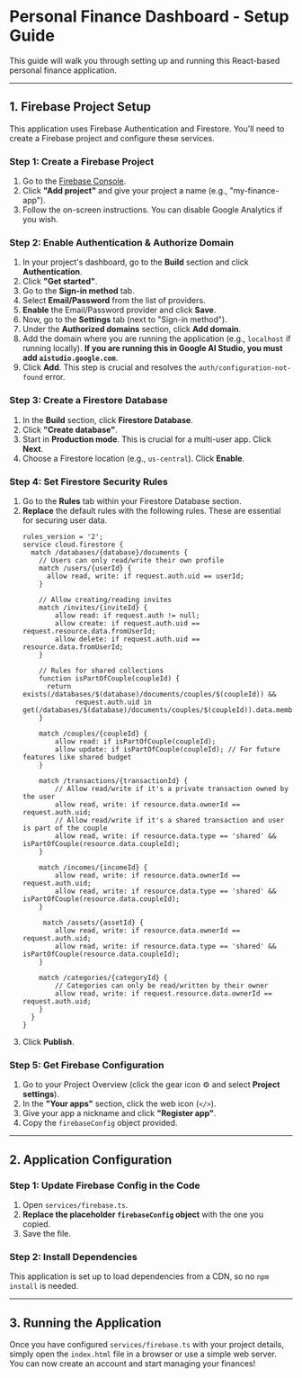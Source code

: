 # Personal Finance Dashboard - Setup Guide

This guide will walk you through setting up and running this React-based personal finance application.

---

## 1. Firebase Project Setup

This application uses Firebase Authentication and Firestore. You'll need to create a Firebase project and configure these services.

### Step 1: Create a Firebase Project
1.  Go to the [Firebase Console](https://console.firebase.google.com/).
2.  Click **"Add project"** and give your project a name (e.g., "my-finance-app").
3.  Follow the on-screen instructions. You can disable Google Analytics if you wish.

### Step 2: Enable Authentication & Authorize Domain
1.  In your project's dashboard, go to the **Build** section and click **Authentication**.
2.  Click **"Get started"**.
3.  Go to the **Sign-in method** tab.
4.  Select **Email/Password** from the list of providers.
5.  **Enable** the Email/Password provider and click **Save**.
6.  Now, go to the **Settings** tab (next to "Sign-in method").
7.  Under the **Authorized domains** section, click **Add domain**.
8.  Add the domain where you are running the application (e.g., `localhost` if running locally). **If you are running this in Google AI Studio, you must add `aistudio.google.com`**.
9.  Click **Add**. This step is crucial and resolves the `auth/configuration-not-found` error.

### Step 3: Create a Firestore Database
1.  In the **Build** section, click **Firestore Database**.
2.  Click **"Create database"**.
3.  Start in **Production mode**. This is crucial for a multi-user app. Click **Next**.
4.  Choose a Firestore location (e.g., `us-central`). Click **Enable**.

### Step 4: Set Firestore Security Rules
1.  Go to the **Rules** tab within your Firestore Database section.
2.  **Replace** the default rules with the following rules. These are essential for securing user data.
    ```
    rules_version = '2';
    service cloud.firestore {
      match /databases/{database}/documents {
        // Users can only read/write their own profile
        match /users/{userId} {
          allow read, write: if request.auth.uid == userId;
        }

        // Allow creating/reading invites
        match /invites/{inviteId} {
            allow read: if request.auth != null;
            allow create: if request.auth.uid == request.resource.data.fromUserId;
            allow delete: if request.auth.uid == resource.data.fromUserId;
        }
        
        // Rules for shared collections
        function isPartOfCouple(coupleId) {
          return exists(/databases/$(database)/documents/couples/$(coupleId)) &&
                 request.auth.uid in get(/databases/$(database)/documents/couples/$(coupleId)).data.members;
        }

        match /couples/{coupleId} {
            allow read: if isPartOfCouple(coupleId);
            allow update: if isPartOfCouple(coupleId); // For future features like shared budget
        }

        match /transactions/{transactionId} {
            // Allow read/write if it's a private transaction owned by the user
            allow read, write: if resource.data.ownerId == request.auth.uid;
            // Allow read/write if it's a shared transaction and user is part of the couple
            allow read, write: if resource.data.type == 'shared' && isPartOfCouple(resource.data.coupleId);
        }

        match /incomes/{incomeId} {
            allow read, write: if resource.data.ownerId == request.auth.uid;
            allow read, write: if resource.data.type == 'shared' && isPartOfCouple(resource.data.coupleId);
        }

         match /assets/{assetId} {
            allow read, write: if resource.data.ownerId == request.auth.uid;
            allow read, write: if resource.data.type == 'shared' && isPartOfCouple(resource.data.coupleId);
        }

        match /categories/{categoryId} {
            // Categories can only be read/written by their owner
            allow read, write: if request.resource.data.ownerId == request.auth.uid;
        }
      }
    }
    ```
3.  Click **Publish**.

### Step 5: Get Firebase Configuration
1.  Go to your Project Overview (click the gear icon ⚙️ and select **Project settings**).
2.  In the **"Your apps"** section, click the web icon (`</>`).
3.  Give your app a nickname and click **"Register app"**.
4.  Copy the `firebaseConfig` object provided.

---

## 2. Application Configuration

### Step 1: Update Firebase Config in the Code
1.  Open `services/firebase.ts`.
2.  **Replace the placeholder `firebaseConfig` object** with the one you copied.
3.  Save the file.

### Step 2: Install Dependencies
This application is set up to load dependencies from a CDN, so no `npm install` is needed.

---

## 3. Running the Application

Once you have configured `services/firebase.ts` with your project details, simply open the `index.html` file in a browser or use a simple web server. You can now create an account and start managing your finances!